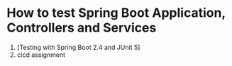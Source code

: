 # How to test Spring Boot Application, Controllers and Services

1. [Testing with Spring Boot 2.4 and JUnit 5]
2. cicd assignment

 
